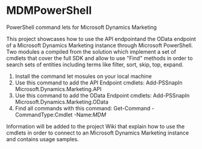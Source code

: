 # MDMPowerShell
PowerShell command lets for Microsoft Dynamics Marketing

This project showcases how to use the API endpointand the OData endpoint of a Microsoft Dynamics Marketing instance through Microsoft PowerShell. Two modules a compiled from the solution which implement a set of cmdlets that cover the full SDK and allow to use "Find" methods in order to search sets of entities including terms like  filter, sort, skip, top, expand.

1. Install the command let mosules on your local machine
2. Use this command to add the API Endpoint cmdlets: Add-PSSnapIn Microsoft.Dynamics.Marketing.API
3. Use this command to add the OData Endpoint cmdlets: Add-PSSnapIn Microsoft.Dynamics.Marketing.OData
4. Find all commands with this command: Get-Command -CommandType:Cmdlet -Name:*MDM*

Information will be added to the project Wiki that explain how to use the cmdlets in order to connect to an Microsoft Dynamics Marketing instance and contains usage samples.
